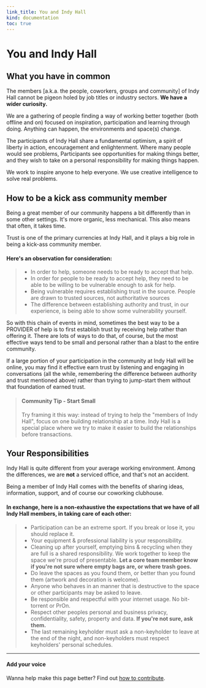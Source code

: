 ```yaml
--- 
link_title: You and Indy Hall
kind: documentation
toc: true
---
```


# You and Indy Hall

## What you have in common

The members [a.k.a. the people, coworkers, groups and community] of Indy Hall cannot be pigeon holed by job titles or industry sectors. **We have a wider curiosity.**

We are a gathering of people finding a way of working better together (both offline and on) focused on inspiration, participation and learning through doing. Anything can happen, the environments and space(s) change.

The participants of Indy Hall share a fundamental optimism, a spirit of liberty in action, encouragement and enlightenment. Where many people would see problems, Participants see opportunities for making things better, and they wish to take on a personal responsibility for making things happen.

We work to inspire anyone to help everyone. 
We use creative intelligence to solve real problems.

## How to be a kick ass community member

Being a great member of our community happens a bit differently than in some other  settings. It's more organic, less mechanical. This also means that often, it takes time. 

Trust is one of the primary currencies at Indy Hall, and it plays a big role in being a kick-ass community member.

#### Here's an observation for consideration:

> * In order to help, someone needs to be ready to accept that help. 
> * In order for people to be ready to accept help, they need to be able to be willing to be vulnerable enough to ask for help.
> * Being vulnerable requires establishing trust in the source. People are drawn to trusted sources, not authoritative sources
> * The difference between establishing authority and trust, in our experience, is being able to show some vulnerability yourself.

So with this chain of events in mind, sometimes the best way to be a PROVIDER of help is to first establish trust by receiving help rather than offering it. There are lots of ways to do that, of course, but the most effective ways tend to be small and personal rather than a blast to the entire community. 

If a large portion of your participation in the community at Indy Hall will be online, you may find it effective earn trust by listening and engaging in conversations (all the while, remembering the difference between authority and trust mentioned above) rather than trying to jump-start them without that foundation of earned trust.

> #### Community Tip - Start Small
> 
> Try framing it this way: instead of trying to help the "members of Indy Hall", focus on one building relationship at a time. Indy Hall is a special place where we try to make it easier to build the relationships before transactions.


## Your Responsibilities
Indy Hall is quite different from your average working environment. Among the differences, we are **not** a serviced office, and that's not an accident. 

Being a member of Indy Hall comes with the benefits of sharing ideas, information, support, and of course our coworking clubhouse. 

#### In exchange, here is a non-exhaustive  the expectations that we have of all Indy Hall members, in taking care of each other:

> * Participation can be an extreme sport. If you break or lose it, you should replace it.
> * Your equipment & professional liability is your responsibility.
> * Cleaning up after yourself, emptying bins & recycling when they are full is a shared responsibility. We work together to keep the space we're proud of presentable. **Let a core team member know if you're not sure where empty bags are, or where trash goes.**
> * Do leave the spaces as you found them, or better than you found them (artwork and decoration is welcome).
> * Anyone who behaves in an manner that is destructive to the space or other participants may be asked to leave.
> * Be responsible and respectful with your internet usage. No bit-torrent or PrOn.
> * Respect other peoples personal and business privacy, confidentiality, safety, property and data. **If you're not sure, ask them.**
> * The last remaining keyholder must ask a non-keyholder to leave at the end of the night, and non-keyholders must respect keyholders' personal schedules.


---

#### Add your voice

Wanna help make this page better? Find out [how to contribute](/07-guides/#6__Contributing_to_How_to_Indy_Hall).